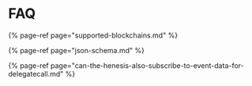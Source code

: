 # FAQ

{% page-ref page="supported-blockchains.md" %}

{% page-ref page="json-schema.md" %}

{% page-ref page="can-the-henesis-also-subscribe-to-event-data-for-delegatecall.md" %}



